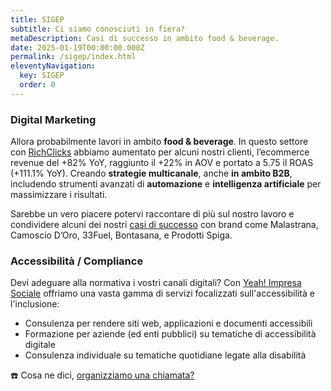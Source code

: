```yaml
---
title: SIGEP
subtitle: Ci siamo conosciuti in fiera?
metaDescription: Casi di successo in ambito food & beverage.
date: 2025-01-19T00:00:00.000Z
permalink: /sigep/index.html
eleventyNavigation:
  key: SIGEP
  order: 0
---
```


<!-- 
  <div class="hero__body">
    <div class=""><p></p>
    <h2 class="list-header__title"><p>SIGEP</p></h2>
    <p>Ci siamo conosciuti in <strong>fiera</strong>? 
    Allora probabilmente lavori in ambito <strong>food & beverage</strong>. 
    In questo settore con <a href="https://richclicks.it" target="_blank">RichClicks</a> 
    abbiamo aumentato per alcuni nostri clienti, l’ecommerce revenue del +82% YoY, 
    raggiunto il +22% in AOV e portato a 5.75 il ROAS (+111.1% YoY). 
    Creando <strong>strategie multicanale</strong>, anche <strong>in ambito B2B</strong>, 
    includendo strumenti avanzati di <strong>automazione</strong> e <strong>intelligenza artificiale</strong> 
    per massimizzare i risultati.<br><br>
    Sarebbe un vero piacere potervi raccontare di più sul nostro lavoro 
    e condividere alcuni dei nostri <a href="https://www.richclicks.it/casi-studio-food" target="_blank">casi di successo</a> 
    con brand come Malastrana, Camoscio D’Oro, 33Fuel, Bontasana, e Prodotti Spiga.
    </p>
    ☎️ Cosa ne dici, <a class="hero__link" href="/contatti">organizziamo una chiamata?</a> 
    </div>
-->

### Digital Marketing

Allora probabilmente lavori in ambito **food & beverage**. In questo settore con [RichClicks](https://richclicks.it) abbiamo aumentato per alcuni nostri clienti, l’ecommerce revenue del +82% YoY, raggiunto il +22% in AOV e portato a 5.75 il ROAS (+111.1% YoY). Creando **strategie multicanale**, anche **in ambito B2B**, includendo strumenti avanzati di **automazione** e **intelligenza artificiale** per massimizzare i risultati.  
  
Sarebbe un vero piacere potervi raccontare di più sul nostro lavoro e condividere alcuni dei nostri [casi di successo](https://www.richclicks.it/casi-studio-food) con brand come Malastrana, Camoscio D’Oro, 33Fuel, Bontasana, e Prodotti Spiga.

### Accessibilità / Compliance

Devi adeguare alla normativa i vostri canali digitali? Con [Yeah! Impresa Sociale](https://yeahimpresasociale.it/) offriamo una vasta gamma di servizi focalizzati sull'accessibilità e l'inclusione:

- Consulenza per rendere siti web, applicazioni e documenti accessibili
- Formazione per aziende (ed enti pubblici) su tematiche di accessibilità digitale
- Consulenza individuale su tematiche quotidiane legate alla disabilità 

☎️ Cosa ne dici, [organizziamo una chiamata?](/contatti)

<!-- ![Fern in Hand](/src/assets/img/fern-forest.jpeg "Fern in Hand") -->